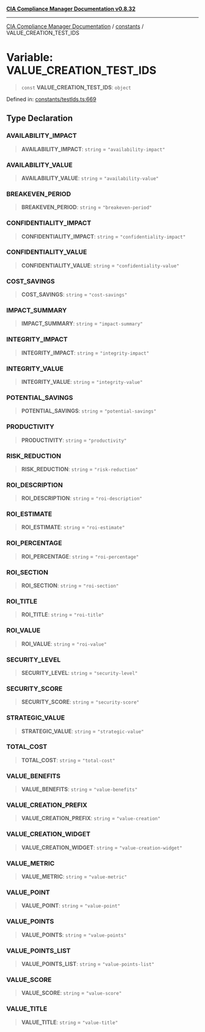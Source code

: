 [**CIA Compliance Manager Documentation v0.8.32**](../../README.md)

***

[CIA Compliance Manager Documentation](../../modules.md) / [constants](../README.md) / VALUE\_CREATION\_TEST\_IDS

# Variable: VALUE\_CREATION\_TEST\_IDS

> `const` **VALUE\_CREATION\_TEST\_IDS**: `object`

Defined in: [constants/testIds.ts:669](https://github.com/Hack23/cia-compliance-manager/blob/0dc9a11e510cc2f2986e7debe532892627f2b00f/src/constants/testIds.ts#L669)

## Type Declaration

### AVAILABILITY\_IMPACT

> **AVAILABILITY\_IMPACT**: `string` = `"availability-impact"`

### AVAILABILITY\_VALUE

> **AVAILABILITY\_VALUE**: `string` = `"availability-value"`

### BREAKEVEN\_PERIOD

> **BREAKEVEN\_PERIOD**: `string` = `"breakeven-period"`

### CONFIDENTIALITY\_IMPACT

> **CONFIDENTIALITY\_IMPACT**: `string` = `"confidentiality-impact"`

### CONFIDENTIALITY\_VALUE

> **CONFIDENTIALITY\_VALUE**: `string` = `"confidentiality-value"`

### COST\_SAVINGS

> **COST\_SAVINGS**: `string` = `"cost-savings"`

### IMPACT\_SUMMARY

> **IMPACT\_SUMMARY**: `string` = `"impact-summary"`

### INTEGRITY\_IMPACT

> **INTEGRITY\_IMPACT**: `string` = `"integrity-impact"`

### INTEGRITY\_VALUE

> **INTEGRITY\_VALUE**: `string` = `"integrity-value"`

### POTENTIAL\_SAVINGS

> **POTENTIAL\_SAVINGS**: `string` = `"potential-savings"`

### PRODUCTIVITY

> **PRODUCTIVITY**: `string` = `"productivity"`

### RISK\_REDUCTION

> **RISK\_REDUCTION**: `string` = `"risk-reduction"`

### ROI\_DESCRIPTION

> **ROI\_DESCRIPTION**: `string` = `"roi-description"`

### ROI\_ESTIMATE

> **ROI\_ESTIMATE**: `string` = `"roi-estimate"`

### ROI\_PERCENTAGE

> **ROI\_PERCENTAGE**: `string` = `"roi-percentage"`

### ROI\_SECTION

> **ROI\_SECTION**: `string` = `"roi-section"`

### ROI\_TITLE

> **ROI\_TITLE**: `string` = `"roi-title"`

### ROI\_VALUE

> **ROI\_VALUE**: `string` = `"roi-value"`

### SECURITY\_LEVEL

> **SECURITY\_LEVEL**: `string` = `"security-level"`

### SECURITY\_SCORE

> **SECURITY\_SCORE**: `string` = `"security-score"`

### STRATEGIC\_VALUE

> **STRATEGIC\_VALUE**: `string` = `"strategic-value"`

### TOTAL\_COST

> **TOTAL\_COST**: `string` = `"total-cost"`

### VALUE\_BENEFITS

> **VALUE\_BENEFITS**: `string` = `"value-benefits"`

### VALUE\_CREATION\_PREFIX

> **VALUE\_CREATION\_PREFIX**: `string` = `"value-creation"`

### VALUE\_CREATION\_WIDGET

> **VALUE\_CREATION\_WIDGET**: `string` = `"value-creation-widget"`

### VALUE\_METRIC

> **VALUE\_METRIC**: `string` = `"value-metric"`

### VALUE\_POINT

> **VALUE\_POINT**: `string` = `"value-point"`

### VALUE\_POINTS

> **VALUE\_POINTS**: `string` = `"value-points"`

### VALUE\_POINTS\_LIST

> **VALUE\_POINTS\_LIST**: `string` = `"value-points-list"`

### VALUE\_SCORE

> **VALUE\_SCORE**: `string` = `"value-score"`

### VALUE\_TITLE

> **VALUE\_TITLE**: `string` = `"value-title"`
